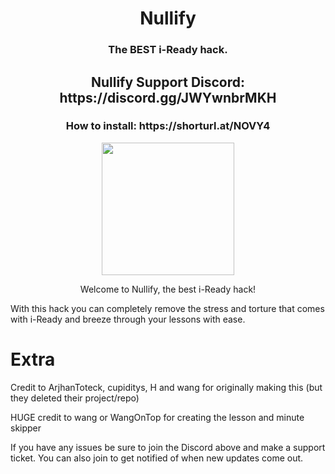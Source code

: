 <h1 align="center">Nullify</h1>
<h3 align="center">The BEST i-Ready hack.</h3>
<h2 align="center">Nullify Support Discord: https://discord.gg/JWYwnbrMKH</h2>
<h3 align="center">How to install: https://shorturl.at/NOVY4</h3>

<p align="center">
  <img width="212" height="212" src="https://res.cloudinary.com/dodofguiy/image/upload/v1671071889/icon_f6pwnj.png">
</p>

<p align="center">
Welcome to Nullify, the best i-Ready hack!

With this hack you can completely remove the stress and torture that comes with i-Ready and breeze through your lessons with ease.

# Extra

Credit to ArjhanToteck, cupiditys, H and wang for originally making this (but they deleted their project/repo)

HUGE credit to wang or WangOnTop for creating the lesson and minute skipper

If you have any issues be sure to join the Discord above and make a support ticket. You can also join to get notified of when new updates come out.
</p>
